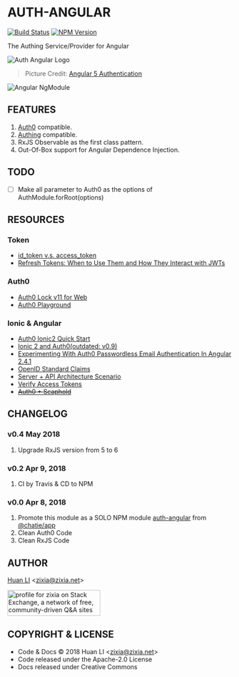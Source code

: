 # AUTH-ANGULAR

[![Build Status](https://travis-ci.com/huan/auth-angular.svg?branch=master)](https://travis-ci.com/huan/auth-angular)
[![NPM Version](https://badge.fury.io/js/auth-angular.svg)](https://www.npmjs.com/package/auth-angular)


The Authing Service/Provider for Angular

![Auth Angular Logo](https://huan.github.io/auth-angular/images/auth-angular-logo.png)
> Picture Credit: [Angular 5 Authentication](https://www.genuitec.com/angular-5-authentication/)

![Angular NgModule](https://huan.github.io/auth-angular/images/ngmodule-logo.png)

## FEATURES

1. [Auth0](https://auth0.com/) compatible.
1. [Authing](https://authing.cn/) compatible.
1. RxJS Observable as the first class pattern.
1. Out-Of-Box support for Angular Dependence Injection.

## TODO

- [ ] Make all parameter to Auth0 as the options of AuthModule.forRoot(options)

## RESOURCES

### Token

- [id_token v.s. access_token](https://auth0.com/docs/api-auth/why-use-access-tokens-to-secure-apis)
- [Refresh Tokens: When to Use Them and How They Interact with JWTs](https://auth0.com/blog/refresh-tokens-what-are-they-and-when-to-use-them/)

### Auth0

- [Auth0 Lock v11 for Web](https://auth0.com/docs/libraries/lock/v11)
- [Auth0 Playground](https://auth0.github.io/lock-passwordless/)

### Ionic & Angular

- [Auth0 Ionic2 Quick Start](https://auth0.com/docs/quickstart/native/ionic2)
- [Ionic 2 and Auth0(outdated: v0.9)](http://blog.ionic.io/ionic-2-and-auth0/)
- [Experimenting With Auth0 Passwordless Email Authentication In Angular 2.4.1](https://www.bennadel.com/blog/3207-experimenting-with-auth0-passwordless-email-authentication-in-angular-2-4-1.htm)
- [OpenID Standard Claims](https://openid.net/specs/openid-connect-core-1_0.html#StandardClaims)
- [Server + API Architecture Scenario](https://auth0.com/docs/architecture-scenarios/application/server-api)
- [Verify Access Tokens](https://auth0.com/docs/api-auth/tutorials/verify-access-token)
- ~~[Auth0 + Scaphold](https://scaphold.io/community/questions/scaphold-social-login/)~~

## CHANGELOG

### v0.4 May 2018

1. Upgrade RxJS version from 5 to 6

### v0.2 Apr 9, 2018

1. CI by Travis & CD to NPM

### v0.0 Apr 8, 2018

1. Promote this module as a SOLO NPM module [auth-angular](https://www.npmjs.com/package/auth-angular) from [@chatie/app](https://github.com/Chatie/app)
1. Clean Auth0 Code
1. Clean RxJS Code

## AUTHOR

[Huan LI](http://linkedin.com/in/zixia) \<zixia@zixia.net\>

<a href="https://stackexchange.com/users/265499">
  <img src="https://stackexchange.com/users/flair/265499.png" width="208" height="58" alt="profile for zixia on Stack Exchange, a network of free, community-driven Q&amp;A sites" title="profile for zixia on Stack Exchange, a network of free, community-driven Q&amp;A sites">
</a>

## COPYRIGHT & LICENSE

* Code & Docs © 2018 Huan LI \<zixia@zixia.net\>
* Code released under the Apache-2.0 License
* Docs released under Creative Commons
